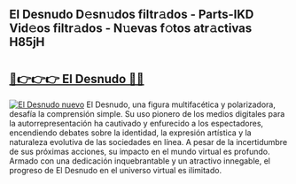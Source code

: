 ## El Desnudo D𝚎sn𝚞dos filtr𝚊dos - Parts-IKD Vid𝚎os filtr𝚊dos - N𝚞evas f𝚘tos atr𝚊ctivas H85jH

# <h2><a href="http://mb1frdz.tromn.icu/?c=El+Desnudo">🔗👉👉👉 El Desnudo 🔗🔗</a></h2>

[![El Desnudo nuevo](https://i.imgur.com/pEAQMta.gif)](http://mb1frdz.tromn.icu/?c=El+Desnudo)
El Desnudo, una figura multifacética y polarizadora, desafía la comprensión simple. Su uso pionero de los medios digitales para la autorrepresentación ha cautivado y enfurecido a los espectadores, encendiendo debates sobre la identidad, la expresión artística y la naturaleza evolutiva de las sociedades en línea. A pesar de la incertidumbre de sus próximas acciones, su impacto en el mundo virtual es profundo. Armado con una dedicación inquebrantable y un atractivo innegable, el progreso de El Desnudo en el universo virtual es ilimitado.
